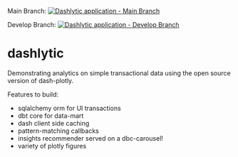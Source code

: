Main Branch: [![Dashlytic application - Main Branch](https://github.com/bfc782/dashlytic/actions/workflows/run_tests.yml/badge.svg?branch=main)](https://github.com/bfc782/dashlytic/actions/workflows/run_tests.yml)

Develop Branch: [![Dashlytic application - Develop Branch](https://github.com/bfc782/dashlytic/actions/workflows/run_tests.yml/badge.svg?branch=develop)](https://github.com/bfc782/dashlytic/actions/workflows/run_tests.yml)

# dashlytic
Demonstrating analytics on simple transactional data using the open source version of dash-plotly.

Features to build:
- sqlalchemy orm for UI transactions
- dbt core for data-mart
- dash client side caching
- pattern-matching callbacks
- insights recommender served on a dbc-carousel!
- variety of plotly figures
